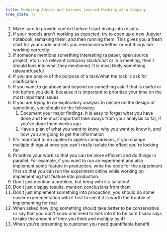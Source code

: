 ```yaml
---
title: Modeling Advice and Lessons Learned Working at a Company
tree_state: 🌱
---
```


1. Make sure to provide context before I start diving into results.
2. If your models aren't working as expected, try to open up a new Jupyter notebook, remaking them, and then running them. This gives you a fresh start for your code and lets you reexamine whether or not things are working correctly.
3. If someone mentions something interesting (a paper, open source project, etc.) in a relevant company slack/chat or in a meeting, then I should look into what they mentioned. It is most likely something relevant/useful
4. If you are unsure of the purpose of a task/what the task is ask for clarification
5. If you want to go above and beyond on something ask if that is useful or not before you do it, because it is important to prioritize your time on the most important issues
6. If you are trying to do exploratory analysis to decide on the design of something, you should do the following:
	1. Document your major findings. It is easy to forget what you have done and the most important take aways from your analysis so far, if you've done them weeks ago
	2. Have a plan of what you want to know, why you want to know it, and how you are going to get the information
7. It's important to do apples to apples comparisons, if you change multiple things at once you can't really isolate the effect you're looking for.
8. Prioritize your work so that you can be more efficient and do things in parallel. For example, if you want to run an experiment and also implement some feature in production, write the code for the experiment first so that you can run the experiment online while working on implementing that feature into production.
9. Don't just mention a problem, but bring with it a solution!
10. Don't just display results, mention conclusions from them
11. Don't just implement something into production, you should do some easier experimentation with it first to see if it is worth the trouble of implementing for real
12. When asked how long something should take better to be conservative or say that you don't know and need to look into it to be sure (Isaac says to take the amount of time you think and multiply by 4)
13. When you're presenting to customer you need quantifiable benefit